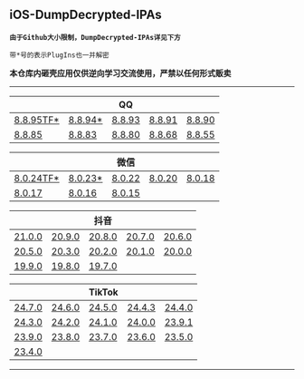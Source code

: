 ## iOS-DumpDecrypted-IPAs

**`由于Github大小限制，DumpDecrypted-IPAs详见下方`**

`带*号的表示PlugIns也一并解密`

**本仓库内砸壳应用仅供逆向学习交流使用，严禁以任何形式贩卖**

---

|||QQ|||
| --- | --- | --- | --- | --- |
|[8.8.95TF*](https://www.123pan.com/s/UPeRVv-YZdhH)|[8.8.94*](https://www.123pan.com/s/UPeRVv-ZbdhH)|[8.8.93](https://www.123pan.com/s/UPeRVv-lbdhH)|[8.8.91](https://www.123pan.com/s/UPeRVv-BbdhH)|[8.8.90](https://www.123pan.com/s/UPeRVv-O7dhH)|[8.8.88](https://www.123pan.com/s/UPeRVv-R7dhH)|
|[8.8.85](https://www.123pan.com/s/UPeRVv-D7dhH)|[8.8.83](https://www.123pan.com/s/UPeRVv-r7dhH)|[8.8.80](https://www.123pan.com/s/UPeRVv-87dhH)|[8.8.68](https://www.123pan.com/s/UPeRVv-07dhH)|[8.8.55](https://www.123pan.com/s/UPeRVv-K7dhH)|

|||微信|||
| --- | --- | --- | --- | --- |
|[8.0.24TF*](https://www.123pan.com/s/UPeRVv-mZdhH)|[8.0.23*](https://www.123pan.com/s/UPeRVv-bbdhH)|[8.0.22](https://www.123pan.com/s/UPeRVv-u7dhH)|[8.0.20](https://www.123pan.com/s/UPeRVv-U7dhH)|[8.0.18](https://www.123pan.com/s/UPeRVv-S7dhH)|
|[8.0.17](https://www.123pan.com/s/UPeRVv-l7dhH)|[8.0.16](https://www.123pan.com/s/UPeRVv-77dhH)|[8.0.15](https://www.123pan.com/s/UPeRVv-b7dhH)|

|||抖音|||
| --- | --- | --- | --- | --- |
|[21.0.0](https://www.123pan.com/s/UPeRVv-wZdhH)|[20.9.0](https://www.123pan.com/s/UPeRVv-ubdhH)|[20.8.0](https://www.123pan.com/s/UPeRVv-g7dhH)|[20.7.0](https://www.123pan.com/s/UPeRVv-F7dhH)|[20.6.0](https://www.123pan.com/s/UPeRVv-Y7dhH)|
|[20.5.0](https://www.123pan.com/s/UPeRVv-G7dhH)|[20.3.0](https://www.123pan.com/s/UPeRVv-P7dhH)|[20.2.0](https://www.123pan.com/s/UPeRVv-X7dhH)|[20.1.0](https://www.123pan.com/s/UPeRVv-n7dhH)|[20.0.0](https://www.123pan.com/s/UPeRVv-27dhH)|
|[19.9.0](https://www.123pan.com/s/UPeRVv-s7dhH)|[19.8.0](https://www.123pan.com/s/UPeRVv-W7dhH)|[19.7.0](https://www.123pan.com/s/UPeRVv-C7dhH)|


|||TikTok|||
| --- | --- | --- | --- | --- |
|[24.7.0](https://www.123pan.com/s/UPeRVv-AZdhH)|[24.6.0](https://www.123pan.com/s/UPeRVv-ObdhH)|[24.5.0](https://www.123pan.com/s/UPeRVv-TbdhH)|[24.4.3](https://www.123pan.com/s/UPeRVv-j7dhH)|[24.4.0](https://www.123pan.com/s/UPeRVv-V7dhH)|
|[24.3.0](https://www.123pan.com/s/UPeRVv-y7dhH)|[24.2.0](https://www.123pan.com/s/UPeRVv-67dhH)|[24.1.0](https://www.123pan.com/s/UPeRVv-q7dhH)|[24.0.0](https://www.123pan.com/s/UPeRVv-57dhH)|[23.9.1](https://www.123pan.com/s/UPeRVv-L7dhH)|
|[23.9.0](https://www.123pan.com/s/UPeRVv-z7dhH)|[23.8.0](https://www.123pan.com/s/UPeRVv-i7dhH)|[23.7.0](https://www.123pan.com/s/UPeRVv-t7dhH)|[23.6.0](https://www.123pan.com/s/UPeRVv-e7dhH)|[23.5.0](https://www.123pan.com/s/UPeRVv-c7dhH)|
|[23.4.0](https://www.123pan.com/s/UPeRVv-Z7dhH)|

---
